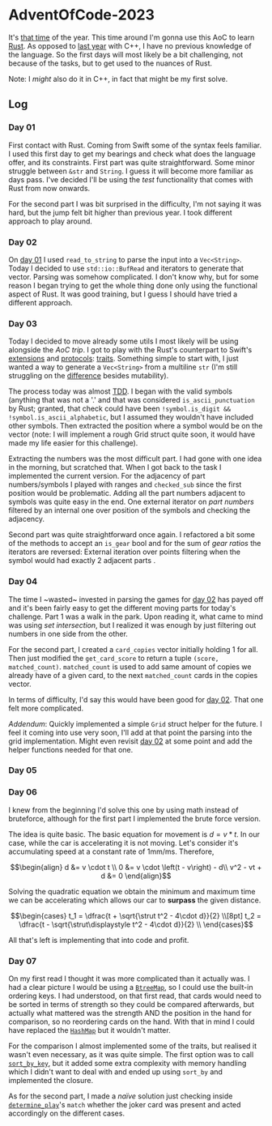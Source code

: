 # AdventOfCode-2023

It's [that time](https://adventofcode.com/2023) of the year. This time around I'm gonna use this AoC to learn [Rust](https://www.rust-lang.org/). 
As opposed to [last year](https://github.com/jrpinteno/AdventOfCode-2022) with C++, I have no previous knowledge of the language.
So the first days will most likely be a bit challenging, not because of the tasks, but to get used to the nuances of Rust.

Note: I _might_ also do it in C++, in fact that might be my first solve.

## Log
### Day 01
First contact with Rust. Coming from Swift some of the syntax feels familiar. I used this first day to get my bearings
and check what does the language offer, and its constraints. First part was quite straightforward. Some minor struggle 
between `&str` and `String`. I guess it will become more familiar as days pass. I've decided I'll be
using the _test_ functionality that comes with Rust from now onwards.

For the second part I was bit surprised in the difficulty, I'm not saying it was hard, but the jump felt bit higher than
previous year. I took different approach to play around.

### Day 02
On [day 01](###-day-01) I used `read_to_string` to parse the input into a `Vec<String>`. Today I decided to use `std::io::BufRead`
and iterators to generate that vector. Parsing was somehow complicated. I don't know why, but for some reason I began trying
to get the whole thing done only using the functional aspect of Rust. It was good training, but I guess I should have tried
a different approach.

### Day 03
Today I decided to move already some utils I most likely will be using alongside the _AoC trip_. I got to play with the
Rust's counterpart to Swift's [extensions](https://docs.swift.org/swift-book/documentation/the-swift-programming-language/extensions/) and [protocols](https://docs.swift.org/swift-book/documentation/the-swift-programming-language/protocols/): [traits](https://doc.rust-lang.org/book/ch10-02-traits.html). Something simple to start with, I just wanted a way to generate a `Vec<String>` from
a multiline `str` (I'm still struggling on the [difference](https://rustjobs.dev/blog/difference-between-string-and-str-in-rust) besides mutability).

The process today was almost [TDD](https://en.wikipedia.org/wiki/Test-driven_development). I began with the valid symbols (anything that was not a '.' and 
that was considered `is_ascii_punctuation` by Rust; granted, that check could have been `!symbol.is_digit && !symbol.is_ascii_alphabetic`, but I assumed 
they wouldn't have included other symbols. Then extracted the position where a symbol would be on the vector (note: I will implement a rough Grid struct quite 
soon, it would have made my life easier for this challenge).

Extracting the numbers was the most difficult part. I had gone with one idea in the morning, but scratched that. When I got back to the task I implemented the current version.
For the adjacency of part numbers/symbols I played with ranges and `checked_sub` since the first position would be problematic.
Adding all the part numbers adjacent to symbols was quite easy in the end. One external iterator on _part numbers_ filtered by an internal one over position of the symbols 
and checking the adjacency.

Second part was quite straightforward once again. I refactored a bit some of the methods to accept an `is_gear` bool and for the sum of _gear ratios_ the iterators are reversed:
External iteration over points filtering when the symbol would had exactly 2 adjacent parts .

### Day 04
The time I ~wasted~ invested in parsing the games for [day 02](###-day-02) has payed off and it's been fairly easy to get the different moving parts for today's challenge.
Part 1 was a walk in the park. Upon reading it, what came to mind was using _set intersection_, but I realized it was enough by just filtering out numbers in one side from the other.

For the second part, I created a `card_copies` vector initially holding 1 for all. Then just modified the `get_card_score` to return a tuple `(score, matched_count)`. `matched_count` is
used to add same amount of copies we already have of a given card, to the next `matched_count` cards in the copies vector.

In terms of difficulty, I'd say this would have been good for [day 02](###-day-02). That one felt more complicated.

_Addendum_: Quickly implemented a simple `Grid` struct helper for the future. I feel it coming into use very soon, I'll add at that point the parsing into the grid implementation. Might even revisit [day 02](###-day-02)
at some point and add the helper functions needed for that one.

### Day 05

### Day 06
I knew from the beginning I'd solve this one by using math instead of bruteforce, although for the first part I implemented the brute force version.

The idea is quite basic. The basic equation for movement is $d = v * t$. In our case, while the car is accelerating it is not moving. Let's consider it's accumulating 
speed at a constant rate of $1 \text{mm}/\text{ms}$. Therefore,
```math
\begin{align}
d &= v \cdot t \\
0 &= v \cdot \left(t - v\right) - d\\
v^2 - vt + d &= 0
\end{align}
```

Solving the quadratic equation we obtain the minimum and maximum time we can be accelerating which allows our car to **surpass** the given distance.

```math
\begin{cases}
t_1 = \dfrac{t + \sqrt{\strut t^2 - 4\cdot d}}{2} \\[8pt]
t_2 = \dfrac{t - \sqrt{\strut\displaystyle t^2 - 4\cdot d}}{2} \\
\end{cases}
```

All that's left is implementing that into code and profit.

### Day 07
On my first read I thought it was more complicated than it actually was. I had a clear picture I would be using a [`BtreeMap`](https://doc.rust-lang.org/std/collections/struct.BTreeMap.html), so I could use the built-in ordering keys.
I had understood, on that first read, that cards would need to be sorted in terms of strength so they could be compared afterwards, but actually
what mattered was the strength AND the position in the hand for comparison, so no reordering cards on the hand. With that in mind I could have replaced the 
[`HashMap`](https://doc.rust-lang.org/std/collections/struct.HashMap.html) but it wouldn't matter.

For the comparison I almost implemented some of the traits, but realised it wasn't even necessary, as it was quite simple. The first option was to
call [`sort_by_key`](https://docs.rs/itertools/latest/itertools/trait.Itertools.html#method.sorted_by_key), but it added some extra complexity with memory handling which
I didn't want to deal with and ended up using `sort_by` and implemented the closure.

As for the second part, I made a _naïve_ solution just checking inside [`determine_play`](https://github.com/jrpinteno/AdventOfCode-2023/blob/main/src/day07.rs#L46)'s `match` 
whether the joker card was present and acted accordingly on the different cases.
